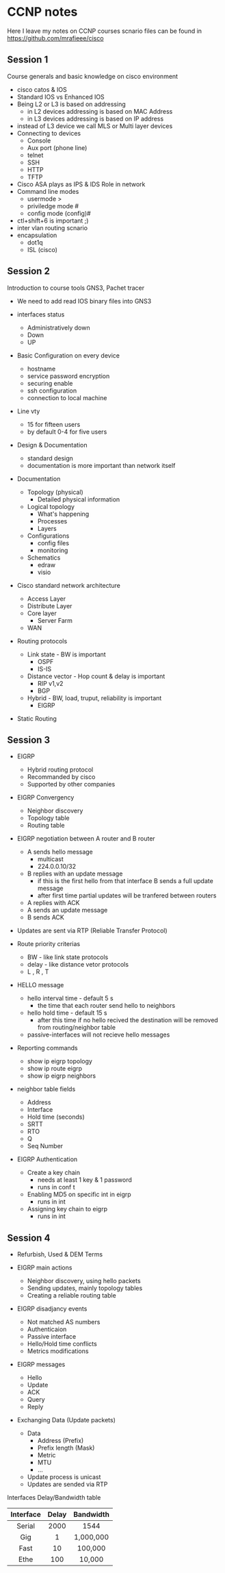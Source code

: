 CCNP notes
===========
Here I leave my notes on CCNP courses
scnario files can be found in https://github.com/mrafieee/cisco

Session 1
-----------
Course generals and basic knowledge on cisco environment

* cisco catos & IOS
* Standard IOS vs Enhanced IOS
* Being L2 or L3 is based on addressing 
	- in L2 devices addressing is based on MAC Address
	- in L3 devices addressing is based on IP address
* instead of L3 device we call MLS or Multi layer devices
* Connecting to devices
	- Console
	- Aux port (phone line)
	- telnet
	- SSH
	- HTTP
	- TFTP
* Cisco ASA plays as IPS & IDS Role in network
* Command line modes
	- usermode 		>
	- priviledge mode	#
	- config mode		(config)#
* ctl+shift+6 is important ;)
* inter vlan routing scnario 
* encapsulation
	- dot1q
	- ISL (cisco)

Session 2
-----------
Introduction to course tools GNS3, Pachet tracer 

* We need to add read IOS binary files into GNS3
* interfaces status
	- Administratively down
	- Down
	- UP
* Basic Configuration on every device
	- hostname
	- service password encryption
	- securing enable
	- ssh configuration
	- connection to local machine
* Line vty
	- 15 for fifteen users
	- by default 0-4 for five users
* Design & Documentation
	* standard design
	* documentation is more important than network itself
* Documentation
	- Topology (physical)
		* Detailed physical information
	- Logical topology
		* What's happening
		* Processes
		* Layers
	- Configurations
		* config files
		* monitoring
	- Schematics
		* edraw
		* visio
* Cisco standard network architecture
	- Access Layer
	- Distribute Layer
	- Core layer
		* Server Farm
	- WAN

* Routing protocols
	- Link state - BW is important
		* OSPF
		* IS-IS
	- Distance vector - Hop count & delay is important
		* RIP v1,v2
		* BGP
	- Hybrid - BW, load, truput, reliability is important
		* EIGRP
* Static Routing

Session 3
-----------
* EIGRP
	* Hybrid routing protocol
	* Recommanded by cisco
	* Supported by other companies

* EIGRP Convergency
	* Neighbor discovery
	* Topology table
	* Routing table

* EIGRP negotiation between A router and B router
	* A sends hello message
		- multicast
		- 224.0.0.10/32
	* B replies with an update message
		- if this is the first hello from that interface B sends a full update message
		- after first time partial updates will be tranfered between routers
	* A replies with ACK 
	* A sends an update message
	* B sends ACK 

* Updates are sent via RTP (Reliable Transfer Protocol)

* Route priority criterias
	- BW  - like link state protocols
	- delay - like distance vetor protocols
	- L , R , T

* HELLO message
	- hello interval time - default 5 s
		* the time that each router send hello to neighbors
	- hello hold time - default 15 s
		* after this time if no hello recived the destination will be removed from routing/neighbor table
	- passive-interfaces will not recieve hello messages

* Reporting commands
	- show ip eigrp topology 
	- show ip route eigrp
	- show ip eigrp neighbors

* neighbor table fields
	- Address
	- Interface
	- Hold time (seconds)
	- SRTT
	- RTO
	- Q
	- Seq Number

* EIGRP Authentication
	- Create a key chain
		* needs at least 1 key & 1 password
		* runs in conf t
	- Enabling MD5 on specific int in eigrp
		* runs in int
	- Assigning key chain to eigrp
		* runs in int

Session 4
-----------
* Refurbish, Used & DEM Terms

* EIGRP main actions
	- Neighbor discovery, using hello packets
	- Sending updates, mainly topology tables
	- Creating a reliable routing table

* EIGRP disadjancy events
	- Not matched AS numbers
	- Authenticaion
	- Passive interface
	- Hello/Hold time conflicts
	- Metrics modifications

* EIGRP messages
	- Hello
	- Update
	- ACK
	- Query
	- Reply

* Exchanging Data (Update packets)
	* Data
		- Address (Prefix)
		- Prefix length (Mask)
		- Metric
		- MTU
		- ...
	* Update process is unicast
	* Updates are sended via RTP

Interfaces Delay/Bandwidth table

| Interface | Delay | Bandwidth |
|:---------:|:-----:|:---------:|
| Serial | 2000 | 1544 |
| Gig | 1 | 1,000,000 |
| Fast | 10 | 100,000 |
| Ethe | 100 |10,000|




